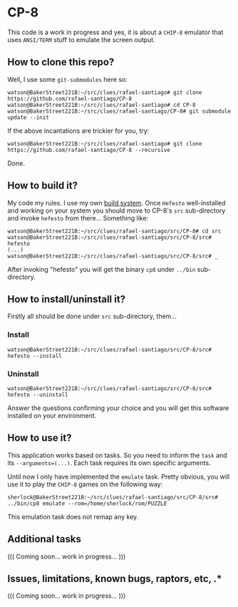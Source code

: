 # CP-8

This code is a work in progress and yes, it is about a ``CHIP-8`` emulator that uses ``ANSI/TERM`` stuff to emulate
the screen output.

## How to clone this repo?

Well, I use some ``git-submodules`` here so:

```
watson@BakerStreet221B:~/src/clues/rafael-santiago# git clone https://github.com/rafael-santiago/CP-8
watson@BakerStreet221B:~/src/clues/rafael-santiago# cd CP-8
watson@BakerStreet221B:~/src/clues/rafael-santiago/CP-8# git submodule update --init
```

If the above incantations are trickier for you, try:

```
watson@BakerStreet221B:~/src/clues/rafael-santiago# git clone https://github.com/rafael-santiago/CP-8 --recursive
```

Done.

## How to build it?

My code my rules. I use my own [build system](https://github.com/rafael-santiago/hefesto). Once ``Hefesto`` well-installed and working
on your system you should move to CP-8's ``src`` sub-directory and invoke ``hefesto`` from there... Something like:

```
watson@BakerStreet221B:~/src/clues/rafael-santiago/src/CP-8# cd src
watson@BakerStreet221B:~/src/clues/rafael-santiago/src/CP-8/src# hefesto
(...)
watson@BakerStreet221B:~/src/clues/rafael-santiago/src/CP-8/src# _
```

After invoking "hefesto" you will get the binary ``cp8`` under ``../bin`` sub-directory.

## How to install/uninstall it?

Firstly all should be done under ``src`` sub-directory, them...

### Install

```
watson@BakerStreet221B:~/src/clues/rafael-santiago/src/CP-8/src# hefesto --install
```

### Uninstall

```
watson@BakerStreet221B:~/src/clues/rafael-santiago/src/CP-8/src# hefesto --uninstall
```

Answer the questions confirming your choice and you will get this software installed on your environment.

## How to use it?

This application works based on tasks. So you need to inform the ``task`` and its ``--arguments=(...)``. Each task
requires its own specific arguments.

Until now I only have implemented the ``emulate`` task. Pretty obvious, you will use it to play the ``CHIP-8`` games on
the following way:

```
sherlock@BakerStreet221B:~/src/clues/rafael-santiago/src/CP-8/src# ../bin/cp8 emulate --rom=/home/sherlock/rom/PUZZLE
```

This emulation task does not remap any key.

## Additional tasks

((( Coming soon... work in progress... )))

## Issues, limitations, known bugs, raptors, etc, .*

((( Coming soon... work in progress... )))
